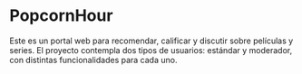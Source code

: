 # PopcornHour
Este es un portal web para recomendar, calificar y discutir sobre películas y series. El proyecto contempla dos tipos de usuarios: estándar y moderador, con distintas funcionalidades para cada uno.
